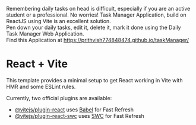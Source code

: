 Remembering daily tasks on head is difficult, especially if you are an active student or a professional. No worries! Task Manager Application, build on ReactJS using Vite is an excellent solution.
<br>
Pen down your daily tasks, edit it, delete it, mark it done using the Daily Task Manager Web Application.
<br/>
Find this Application at https://prithvish774848474.github.io/taskManager/

# React + Vite

This template provides a minimal setup to get React working in Vite with HMR and some ESLint rules.

Currently, two official plugins are available:

- [@vitejs/plugin-react](https://github.com/vitejs/vite-plugin-react/blob/main/packages/plugin-react/README.md) uses [Babel](https://babeljs.io/) for Fast Refresh
- [@vitejs/plugin-react-swc](https://github.com/vitejs/vite-plugin-react-swc) uses [SWC](https://swc.rs/) for Fast Refresh

